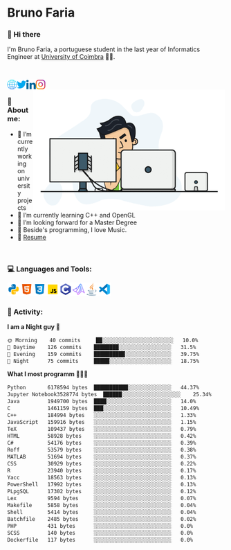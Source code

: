 # Bruno Faria

### 👋 Hi there

I'm Bruno Faria, a portuguese student in the last year of Informatics Engineer at [University of Coimbra](uc.pt/en) 👨‍🎓.

<br/>

[<img align="left" width="22px" alt="Website" src="https://github.com/brunofaria1322/brunofaria1322/blob/master/assets/social/global.svg"/>][website]
[<img align="left" width="22px" alt="Twitter" src="https://github.com/brunofaria1322/brunofaria1322/blob/master/assets/social/twitter.svg"/>][twitter]
[<img align="left" width="22px" alt="LinkedIn" src="https://github.com/brunofaria1322/brunofaria1322/blob/master/assets/social/linkedin.svg"/>][linkedin]
[<img align="left" width="22px" alt="Instagram" src="https://github.com/brunofaria1322/brunofaria1322/blob/master/assets/social/instagram.svg"/>][instagram]

<img align="right" height = "280" alt="GIF" src="https://github.com/brunofaria1322/brunofaria1322/blob/master/assets/animation.gif"/>

<br />

### 📕 About me:

- 🔭 I’m currently working on university projects
- 🌱 I’m currently learning C++ and OpenGL
- 💼 I’m looking forward for a Master Degree
- 💙 Beside's programming, I love Music.
- 📝 [Resume](https://en.wikipedia.org/wiki/HTTP_404)


<br />

### 💻 Languages and Tools:

<img align="left" width="30px" alt= "Python" src="https://github.com/brunofaria1322/brunofaria1322/blob/master/assets/skills/python.svg"/>
<img align="left" width="30px" alt= "Html5" src="https://github.com/brunofaria1322/brunofaria1322/blob/master/assets/skills/html5.svg"/>
<img align="left" width="30px" alt= "Css3" src="https://github.com/brunofaria1322/brunofaria1322/blob/master/assets/skills/css3.svg"/>
<img align="left" width="30px" alt= "JavaScript" src="https://github.com/brunofaria1322/brunofaria1322/blob/master/assets/skills/javascript.svg"/>
<img align="left" width="30px" alt= "C" src="https://github.com/brunofaria1322/brunofaria1322/blob/master/assets/skills/c.svg"/>
<img align="left" width="30px" alt= "Matlab" src="https://github.com/brunofaria1322/brunofaria1322/blob/master/assets/skills/matlab.svg"/>
<img align="left" width="30px" alt= "Java" src="https://github.com/brunofaria1322/brunofaria1322/blob/master/assets/skills/java.svg"/>
<img align="left" width="30px" alt= "Visual Studio Code" src="https://github.com/brunofaria1322/brunofaria1322/blob/master/assets/skills/vscode.svg"/>

<br />
<br />

### 🚩 Activity:

<!--START_SECTION:stats-->
**I am a Night guy 🌙** 

```text
🌞 Morning    40 commits     ██░░░░░░░░░░░░░░░░░░░░░░░	10.0% 
🌆 Daytime    126 commits    ████████░░░░░░░░░░░░░░░░░	31.5% 
🌃 Evening    159 commits    ██████████░░░░░░░░░░░░░░░	39.75% 
🌙 Night      75 commits     █████░░░░░░░░░░░░░░░░░░░░	18.75%

```
**What I most programm 👨🏽‍💻** 

```text
Python       6178594 bytes  ███████████░░░░░░░░░░░░░░	44.37% 
Jupyter Notebook3528774 bytes  ██████░░░░░░░░░░░░░░░░░░░	25.34% 
Java         1949700 bytes  ████░░░░░░░░░░░░░░░░░░░░░	14.0% 
C            1461159 bytes  ███░░░░░░░░░░░░░░░░░░░░░░	10.49% 
C++          184994 bytes   ░░░░░░░░░░░░░░░░░░░░░░░░░	1.33% 
JavaScript   159916 bytes   ░░░░░░░░░░░░░░░░░░░░░░░░░	1.15% 
TeX          109437 bytes   ░░░░░░░░░░░░░░░░░░░░░░░░░	0.79% 
HTML         58928 bytes    ░░░░░░░░░░░░░░░░░░░░░░░░░	0.42% 
C#           54176 bytes    ░░░░░░░░░░░░░░░░░░░░░░░░░	0.39% 
Roff         53579 bytes    ░░░░░░░░░░░░░░░░░░░░░░░░░	0.38% 
MATLAB       51694 bytes    ░░░░░░░░░░░░░░░░░░░░░░░░░	0.37% 
CSS          30929 bytes    ░░░░░░░░░░░░░░░░░░░░░░░░░	0.22% 
R            23940 bytes    ░░░░░░░░░░░░░░░░░░░░░░░░░	0.17% 
Yacc         18563 bytes    ░░░░░░░░░░░░░░░░░░░░░░░░░	0.13% 
PowerShell   17992 bytes    ░░░░░░░░░░░░░░░░░░░░░░░░░	0.13% 
PLpgSQL      17302 bytes    ░░░░░░░░░░░░░░░░░░░░░░░░░	0.12% 
Lex          9594 bytes     ░░░░░░░░░░░░░░░░░░░░░░░░░	0.07% 
Makefile     5858 bytes     ░░░░░░░░░░░░░░░░░░░░░░░░░	0.04% 
Shell        5414 bytes     ░░░░░░░░░░░░░░░░░░░░░░░░░	0.04% 
Batchfile    2485 bytes     ░░░░░░░░░░░░░░░░░░░░░░░░░	0.02% 
PHP          431 bytes      ░░░░░░░░░░░░░░░░░░░░░░░░░	0.0% 
SCSS         140 bytes      ░░░░░░░░░░░░░░░░░░░░░░░░░	0.0% 
Dockerfile   117 bytes      ░░░░░░░░░░░░░░░░░░░░░░░░░	0.0%
```


<!--END_SECTION:stats-->


[website]: https://brunofaria1322.github.io
[twitter]: https://twitter.com/brunofaria_1322
[instagram]: https://instagram.com/brunofaria_1322
[linkedin]: https://linkedin.com/in/bruno-faria
